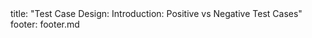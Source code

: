 <frontmatter>
title: "Test Case Design: Introduction: Positive vs Negative Test Cases"
footer: footer.md
</frontmatter>

<include src="navbar.md" boilerplate />

<include src="unit-inPage-asFlat.md" boilerplate />